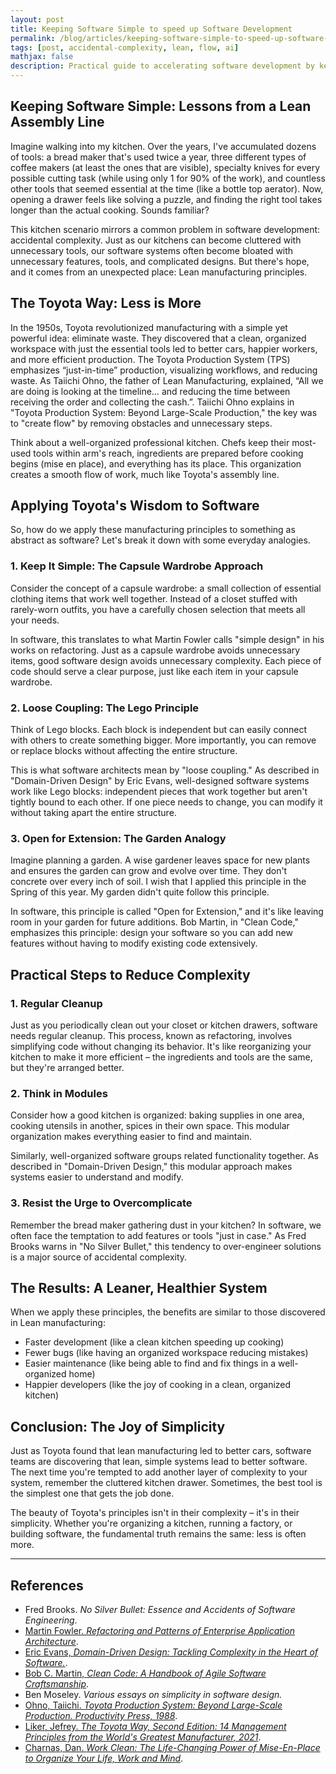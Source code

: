 ```yaml
---
layout: post
title: Keeping Software Simple to speed up Software Development
permalink: /blog/articles/keeping-software-simple-to-speed-up-software-development/
tags: [post, accidental-complexity, lean, flow, ai]
mathjax: false
description: Practical guide to accelerating software development by keeping systems simple, using real-world analogies from lean manufacturing and assembly lines to demonstrate how reducing complexity improves development velocity and team productivity.
---
```


## Keeping Software Simple: Lessons from a Lean Assembly Line

Imagine walking into my kitchen. Over the years, I've accumulated dozens of tools: a bread maker that's used twice a year, three different types of coffee makers (at least the ones that are visible), specialty knives for every possible cutting task (while using only 1 for 90% of the work), and countless other tools that seemed essential at the time (like a bottle top aerator). Now, opening a drawer feels like solving a puzzle, and finding the right tool takes longer than the actual cooking. Sounds familiar?

This kitchen scenario mirrors a common problem in software development: accidental complexity. Just as our kitchens can become cluttered with unnecessary tools, our software systems often become bloated with unnecessary features, tools, and complicated designs. But there's hope, and it comes from an unexpected place: Lean manufacturing principles.

## The Toyota Way: Less is More

In the 1950s, Toyota revolutionized manufacturing with a simple yet powerful idea: eliminate waste. They discovered that a clean, organized workspace with just the essential tools led to better cars, happier workers, and more efficient production. The Toyota Production System (TPS) emphasizes “just-in-time” production, visualizing workflows, and reducing waste. As Taiichi Ohno, the father of Lean Manufacturing, explained, “All we are doing is looking at the timeline… and reducing the time between receiving the order and collecting the cash.”. Taiichi Ohno explains in "Toyota Production System: Beyond Large-Scale Production," the key was to "create flow" by removing obstacles and unnecessary steps.

Think about a well-organized professional kitchen. Chefs keep their most-used tools within arm's reach, ingredients are prepared before cooking begins (mise en place), and everything has its place. This organization creates a smooth flow of work, much like Toyota's assembly line.

## Applying Toyota's Wisdom to Software

So, how do we apply these manufacturing principles to something as abstract as software? Let's break it down with some everyday analogies.

### 1. Keep It Simple: The Capsule Wardrobe Approach

Consider the concept of a capsule wardrobe: a small collection of essential clothing items that work well together. Instead of a closet stuffed with rarely-worn outfits, you have a carefully chosen selection that meets all your needs.

In software, this translates to what Martin Fowler calls "simple design" in his works on refactoring. Just as a capsule wardrobe avoids unnecessary items, good software design avoids unnecessary complexity. Each piece of code should serve a clear purpose, just like each item in your capsule wardrobe.

### 2. Loose Coupling: The Lego Principle

Think of Lego blocks. Each block is independent but can easily connect with others to create something bigger. More importantly, you can remove or replace blocks without affecting the entire structure.

This is what software architects mean by "loose coupling." As described in "Domain-Driven Design" by Eric Evans, well-designed software systems work like Lego blocks: independent pieces that work together but aren't tightly bound to each other. If one piece needs to change, you can modify it without taking apart the entire structure.

### 3. Open for Extension: The Garden Analogy

Imagine planning a garden. A wise gardener leaves space for new plants and ensures the garden can grow and evolve over time. They don't concrete over every inch of soil. I wish that I applied this principle in the Spring of this year. My garden didn't quite follow this principle.

In software, this principle is called "Open for Extension," and it's like leaving room in your garden for future additions. Bob Martin, in "Clean Code," emphasizes this principle: design your software so you can add new features without having to modify existing code extensively.

## Practical Steps to Reduce Complexity

### 1. Regular Cleanup

Just as you periodically clean out your closet or kitchen drawers, software needs regular cleanup. This process, known as refactoring, involves simplifying code without changing its behavior. It's like reorganizing your kitchen to make it more efficient – the ingredients and tools are the same, but they're arranged better.

### 2. Think in Modules

Consider how a good kitchen is organized: baking supplies in one area, cooking utensils in another, spices in their own space. This modular organization makes everything easier to find and maintain.

Similarly, well-organized software groups related functionality together. As described in "Domain-Driven Design," this modular approach makes systems easier to understand and modify.

### 3. Resist the Urge to Overcomplicate

Remember the bread maker gathering dust in your kitchen? In software, we often face the temptation to add features or tools "just in case." As Fred Brooks warns in "No Silver Bullet," this tendency to over-engineer solutions is a major source of accidental complexity.

## The Results: A Leaner, Healthier System

When we apply these principles, the benefits are similar to those discovered in Lean manufacturing:

- Faster development (like a clean kitchen speeding up cooking)
- Fewer bugs (like having an organized workspace reducing mistakes)
- Easier maintenance (like being able to find and fix things in a well-organized home)
- Happier developers (like the joy of cooking in a clean, organized kitchen)

## Conclusion: The Joy of Simplicity

Just as Toyota found that lean manufacturing led to better cars, software teams are discovering that lean, simple systems lead to better software. The next time you're tempted to add another layer of complexity to your system, remember the cluttered kitchen drawer. Sometimes, the best tool is the simplest one that gets the job done.

The beauty of Toyota's principles isn't in their complexity – it's in their simplicity. Whether you're organizing a kitchen, running a factory, or building software, the fundamental truth remains the same: less is often more.

---

## References

- Fred Brooks. _No Silver Bullet: Essence and Accidents of Software Engineering_.
- [Martin Fowler. _Refactoring and Patterns of Enterprise Application Architecture_](https://amzn.to/4fQQ3Qd).
- [Eric Evans, _Domain-Driven Design: Tackling Complexity in the Heart of Software._](https://amzn.to/3OGS8lN).
- [Bob C. Martin, _Clean Code: A Handbook of Agile Software Craftsmanship_](https://amzn.to/4ioMG4w).
- Ben Moseley. _Various essays on simplicity in software design._
- [Ohno, Taiichi. _Toyota Production System: Beyond Large-Scale Production. Productivity Press, 1988_](https://amzn.to/40n19rg).
- [Liker, Jefrey. _The Toyota Way, Second Edition: 14 Management Principles from the World's Greatest Manufacturer, 2021_](https://amzn.to/4e1CQ5l).
- [Charnas, Dan. _Work Clean: The Life-Changing Power of Mise-En-Place to Organize Your Life, Work and Mind_](https://amzn.to/49mDfP4).
